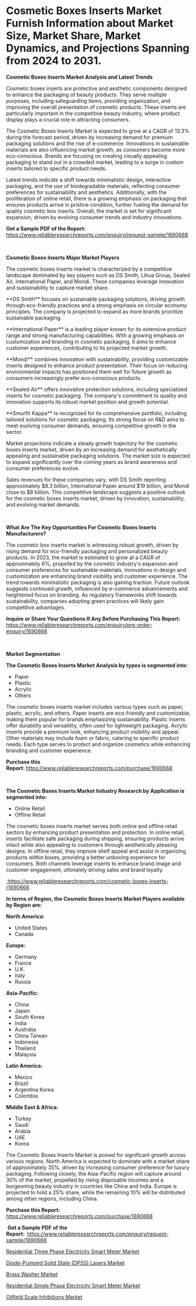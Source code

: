 <p><h1>Cosmetic Boxes Inserts Market Furnish Information about Market Size, Market Share, Market Dynamics, and Projections Spanning from 2024 to 2031.</h1></p><p><strong>Cosmetic Boxes Inserts Market Analysis and Latest Trends</strong></p>
<p><p>Cosmetic boxes inserts are protective and aesthetic components designed to enhance the packaging of beauty products. They serve multiple purposes, including safeguarding items, providing organization, and improving the overall presentation of cosmetic products. These inserts are particularly important in the competitive beauty industry, where product display plays a crucial role in attracting consumers.</p><p>The Cosmetic Boxes Inserts Market is expected to grow at a CAGR of 13.3% during the forecast period, driven by increasing demand for premium packaging solutions and the rise of e-commerce. Innovations in sustainable materials are also influencing market growth, as consumers become more eco-conscious. Brands are focusing on creating visually appealing packaging to stand out in a crowded market, leading to a surge in custom inserts tailored to specific product needs.</p><p>Latest trends indicate a shift towards minimalistic design, interactive packaging, and the use of biodegradable materials, reflecting consumer preferences for sustainability and aesthetics. Additionally, with the proliferation of online retail, there is a growing emphasis on packaging that ensures products arrive in pristine condition, further fueling the demand for quality cosmetic box inserts. Overall, the market is set for significant expansion, driven by evolving consumer trends and industry innovations.</p></p>
<p><strong>Get a Sample PDF of the Report:&nbsp;</strong> <a href="https://www.reliableresearchreports.com/enquiry/request-sample/1690668?utm_campaign=123&utm_medium=2&utm_source=Github&utm_content=ia&utm_term=30102024&utm_id=cosmetic-boxes-inserts">https://www.reliableresearchreports.com/enquiry/request-sample/1690668</a></p>
<p>&nbsp;</p>
<p><strong>Cosmetic Boxes Inserts Major Market Players</strong></p>
<p><p>The cosmetic boxes inserts market is characterized by a competitive landscape dominated by key players such as DS Smith, Lihua Group, Sealed Air, International Paper, and Mondi. These companies leverage innovation and sustainability to capture market share.</p><p>**DS Smith** focuses on sustainable packaging solutions, driving growth through eco-friendly practices and a strong emphasis on circular economy principles. The company is projected to expand as more brands prioritize sustainable packaging.</p><p>**International Paper** is a leading player known for its extensive product range and strong manufacturing capabilities. With a growing emphasis on customization and branding in cosmetic packaging, it aims to enhance customer experiences, contributing to its projected market growth.</p><p>**Mondi** combines innovation with sustainability, providing customizable inserts designed to enhance product presentation. Their focus on reducing environmental impacts has positioned them well for future growth as consumers increasingly prefer eco-conscious products.</p><p>**Sealed Air** offers innovative protection solutions, including specialized inserts for cosmetic packaging. The company's commitment to quality and innovation supports its robust market position and growth potential.</p><p>**Smurfit Kappa** is recognized for its comprehensive portfolio, including tailored solutions for cosmetic packaging. Its strong focus on R&D aims to meet evolving consumer demands, ensuring competitive growth in the sector.</p><p>Market projections indicate a steady growth trajectory for the cosmetic boxes inserts market, driven by an increasing demand for aesthetically appealing and sustainable packaging solutions. The market size is expected to expand significantly over the coming years as brand awareness and consumer preferences evolve.</p><p>Sales revenues for these companies vary, with DS Smith reporting approximately $8.3 billion, International Paper around $19 billion, and Mondi close to $8 billion. This competitive landscape suggests a positive outlook for the cosmetic boxes inserts market, driven by innovation, sustainability, and evolving market demands.</p></p>
<p>&nbsp;</p>
<p><strong>What Are The Key Opportunities For Cosmetic Boxes Inserts Manufacturers?</strong></p>
<p><p>The cosmetic box inserts market is witnessing robust growth, driven by rising demand for eco-friendly packaging and personalized beauty products. In 2023, the market is estimated to grow at a CAGR of approximately 6%, propelled by the cosmetic industry's expansion and consumer preferences for sustainable materials. Innovations in design and customization are enhancing brand visibility and customer experience. The trend towards minimalistic packaging is also gaining traction. Future outlook suggests continued growth, influenced by e-commerce advancements and heightened focus on branding. As regulatory frameworks shift towards sustainability, companies adopting green practices will likely gain competitive advantages.</p></p>
<p><strong>Inquire or Share Your Questions If Any Before Purchasing This Report:</strong> <a href="https://www.reliableresearchreports.com/enquiry/pre-order-enquiry/1690668?utm_campaign=123&utm_medium=2&utm_source=Github&utm_content=ia&utm_term=30102024&utm_id=cosmetic-boxes-inserts">https://www.reliableresearchreports.com/enquiry/pre-order-enquiry/1690668</a></p>
<p>&nbsp;</p>
<p><strong>Market Segmentation</strong></p>
<p><strong>The Cosmetic Boxes Inserts Market Analysis by types is segmented into:</strong></p>
<p><ul><li>Paper</li><li>Plastic</li><li>Acrylic</li><li>Others</li></ul></p>
<p><p>The cosmetic boxes inserts market includes various types such as paper, plastic, acrylic, and others. Paper inserts are eco-friendly and customizable, making them popular for brands emphasizing sustainability. Plastic inserts offer durability and versatility, often used for lightweight packaging. Acrylic inserts provide a premium look, enhancing product visibility and appeal. Other materials may include foam or fabric, catering to specific product needs. Each type serves to protect and organize cosmetics while enhancing branding and customer experience.</p></p>
<p><strong>Purchase this Report:&nbsp;</strong><a href="https://www.reliableresearchreports.com/purchase/1690668?utm_campaign=123&utm_medium=2&utm_source=Github&utm_content=ia&utm_term=30102024&utm_id=cosmetic-boxes-inserts">https://www.reliableresearchreports.com/purchase/1690668</a></p>
<p>&nbsp;</p>
<p><strong>The Cosmetic Boxes Inserts Market Industry Research by Application is segmented into:</strong></p>
<p><ul><li>Online Retail</li><li>Offline Retail</li></ul></p>
<p><p>The cosmetic boxes inserts market serves both online and offline retail sectors by enhancing product presentation and protection. In online retail, inserts facilitate safe packaging during shipping, ensuring products arrive intact while also appealing to customers through aesthetically pleasing designs. In offline retail, they improve shelf appeal and assist in organizing products within boxes, providing a better unboxing experience for consumers. Both channels leverage inserts to enhance brand image and customer engagement, ultimately driving sales and brand loyalty.</p></p>
<p><a href="https://www.reliableresearchreports.com/cosmetic-boxes-inserts-r1690668?utm_campaign=123&utm_medium=2&utm_source=Github&utm_content=ia&utm_term=30102024&utm_id=cosmetic-boxes-inserts">&nbsp;https://www.reliableresearchreports.com/cosmetic-boxes-inserts-r1690668</a></p>
<p><strong>In terms of Region, the Cosmetic Boxes Inserts Market Players available by Region are:</strong></p>
<p>
    <p> <strong> North America: </strong>
        <ul>
            <li>United States</li>
            <li>Canada</li>
        </ul>
        </p> 
    <p> <strong> Europe: </strong>
        <ul>
            <li>Germany</li>
            <li>France</li>
            <li>U.K.</li>
            <li>Italy</li>
            <li>Russia</li>
        </ul>
        </p> 
    <p> <strong> Asia-Pacific: </strong>
        <ul>
            <li>China</li>
            <li>Japan</li>
            <li>South Korea</li>
            <li>India</li>
            <li>Australia</li>
            <li>China Taiwan</li>
            <li>Indonesia</li>
            <li>Thailand</li>
            <li>Malaysia</li>
        </ul>
        </p> 
    <p> <strong> Latin America: </strong>
        <ul>
            <li>Mexico</li>
            <li>Brazil</li>
            <li>Argentina Korea</li>
            <li>Colombia</li>
        </ul>
        </p> 
    <p> <strong> Middle East & Africa: </strong>
        <ul>
            <li>Turkey</li>
            <li>Saudi</li>
            <li>Arabia</li>
            <li>UAE</li>
            <li>Korea</li>
        </ul>
    </p>
    </p>
<p><p>The Cosmetic Boxes Inserts Market is poised for significant growth across various regions. North America is expected to dominate with a market share of approximately 35%, driven by increasing consumer preference for luxury packaging. Following closely, the Asia-Pacific region will capture around 30% of the market, propelled by rising disposable incomes and a burgeoning beauty industry in countries like China and India. Europe is projected to hold a 25% share, while the remaining 10% will be distributed among other regions, including China.</p></p>
<p><strong>Purchase this Report: </strong><a href="https://www.reliableresearchreports.com/purchase/1690668?utm_campaign=123&utm_medium=2&utm_source=Github&utm_content=ia&utm_term=30102024&utm_id=cosmetic-boxes-inserts">https://www.reliableresearchreports.com/purchase/1690668</a></p>
<p>&nbsp;<strong>Get a Sample PDF of the Report:&nbsp;&nbsp;</strong><a href="https://www.reliableresearchreports.com/enquiry/request-sample/1690668?utm_campaign=123&utm_medium=2&utm_source=Github&utm_content=ia&utm_term=30102024&utm_id=cosmetic-boxes-inserts">https://www.reliableresearchreports.com/enquiry/request-sample/1690668</a></p>
<p><strong></strong></p>
<p><p><a href="https://issuu.com/reportprime-2/docs/residential-three-phase-electricity_ed443a12b03fb9?utm_campaign=123&utm_medium=2&utm_source=Github&utm_content=ia&utm_term=30102024&utm_id=cosmetic-boxes-inserts">Residential Three Phase Electricity Smart Meter Market</a></p><p><a href="https://github.com/tacitam515l/Market-Research-Report-List-1/blob/main/diode-pumped-solid-state-dpss-lasers-market.md?utm_campaign=123&utm_medium=2&utm_source=Github&utm_content=ia&utm_term=30102024&utm_id=cosmetic-boxes-inserts">Diode-Pumped Solid State (DPSS) Lasers Market</a></p><p><a href="https://www.linkedin.com/pulse/global-brass-washer-market-focus-application-end-use-industry-52pkc?utm_campaign=123&utm_medium=2&utm_source=Github&utm_content=ia&utm_term=30102024&utm_id=cosmetic-boxes-inserts">Brass Washer Market</a></p><p><a href="https://issuu.com/reportprime-2/docs/residential-single-phase-electricit_090d8c89564670?utm_campaign=123&utm_medium=2&utm_source=Github&utm_content=ia&utm_term=30102024&utm_id=cosmetic-boxes-inserts">Residential Single Phase Electricity Smart Meter Market</a></p><p><a href="https://github.com/JamesCox407/Market-Research-Report-List-1/blob/main/oilfield-scale-inhibitions-market.md?utm_campaign=123&utm_medium=2&utm_source=Github&utm_content=ia&utm_term=30102024&utm_id=cosmetic-boxes-inserts">Oilfield Scale Inhibitions Market</a></p></p>